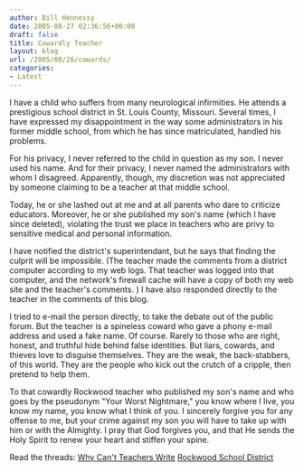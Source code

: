 ```yaml
---
author: Bill Hennessy
date: 2005-08-27 02:36:56+00:00
draft: false
title: Cowardly Teacher
layout: blog
url: /2005/08/26/cowards/
categories:
- Latest
---
```


I have a child who suffers from many neurological infirmities.  He attends a prestigious school district in St. Louis County, Missouri.  Several times, I have expressed my disappointment in the way some administrators in his former middle school, from which he has since matriculated, handled his problems.

For his privacy, I never referred to the child in question as my son.  I never used his name.  And for their privacy, I never named the administrators with whom I disagreed.  Apparently, though, my discretion was not appreciated by someone claiming to be a teacher at that middle school.

Today, he or she lashed out at me and at all parents who dare to criticize educators.  Moreover, he or she published my son's name (which I have since deleted), violating the trust we place in teachers who are privy to sensitive medical and personal information.

I have notified the district's superintendant, but he says that finding the culprit will be impossible.  (The teacher made the comments from a district computer according to my web logs. That teacher was logged into that computer, and the network's firewall cache will have a copy of both my web site and the teacher's comments. )  I have also responded directly to the teacher in the comments of this blog.

I tried to e-mail the person directly, to take the debate out of the public forum.  But the teacher is a spineless coward who gave a phony e-mail address and used a fake name.  Of course.  Rarely to those who are right, honest, and truthful hide behind false identities.  But liars, cowards, and thieves love to disguise themselves.   They are the weak, the back-stabbers, of this world.  They are the people who kick out the crutch of a cripple, then pretend to help them.

To that cowardly Rockwood teacher who published my son's name and who goes by the pseudonym "Your Worst Nightmare," you know where I live, you know my name, you know what I think of you.  I sincerely forgive you for any offense to me, but your crime against my son you will have to take up with him or with the Almighty.  I pray that God forgives you, and that He sends the Holy Spirit to renew your heart and stiffen your spine.

Read the threads:
[Why Can't Teachers Write](https://www.hennessysview.com/?p=625)
[Rockwood School District](https://www.hennessysview.com/?p=152)
